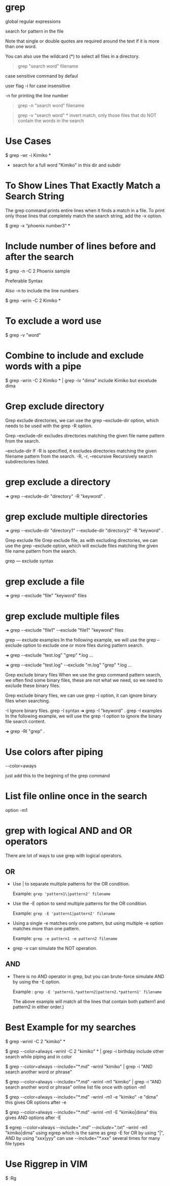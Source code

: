 # grep 
global regular expressions

search for pattern in the file

Note that single or double quotes are required around the text if it is more than one word.

You can also use the wildcard (*) to select all files in a directory.

> grep "search word" filename

case sensitive command by defaul

user flag -i for case insensitive

-n for printing the line number

> grep -n "search word" filename

> grep -v "search word" * 
invert match, only those files that do NOT contain the words in the search

# Use Cases

$ grep -wr -i Kimiko *
- search for a full word "Kimiko" in this dir and subdir 

# To Show Lines That Exactly Match a Search String
The grep command prints entire lines when it finds a match in a file. To print only those lines that completely match the search string, add the -x option.

$ grep -x “phoenix number3” *

# Include number of lines before and after the search 

$ grep -n -C 2 Phoenix sample

Preferable Syntax

Also
-n to include the line numbers

$ grep -wrin -C 2 Kimiko *

# To exclude a word use
$ grep -v "word"

# Combine to include and exclude words with a pipe

$ grep -wrin -C 2 Kimiko * | grep -iv "dima"
include Kimiko but excelude dima 

# Grep exclude directory

Grep exclude directories, we can use the grep –exclude-dir option, which needs to be used with the grep -R option.

Grep –exclude-dir excludes directories matching the given file name pattern from the search.

–exclude-dir
If -R is specified, it excludes directories matching the given filename pattern from the search.
-R, -r, –recursive
Recursively search subdirectories listed.

# grep exclude a directory
➜  grep --exclude-dir "directory" -R "keyword" .

# grep exclude multiple directories
➜  grep --exclude-dir "directory1" --exclude-dir "directory2" -R "keyword" .

Grep exclude file
Grep exclude file, as with excluding directories, we can use the grep –exclude option, which will exclude files matching the given file name pattern from the search.

grep — exclude syntax

# grep exclude a file
➜  grep --exclude "file" "keyword" files

# grep exclude multiple files
➜  grep --exclude "file1" --exclude "file1" "keyword" files

grep — exclude examples
In the following example, we will use the grep –exclude option to exclude one or more files during pattern search.

➜ grep --exclude "test.log" "grep" *.log
...

➜ grep --exclude "test.log" --exclude "m.log" "grep" *.log
...

Grep exclude binary files
When we use the grep command pattern search, we often find some binary files, these are not what we need, so we need to exclude these binary files.

Grep exclude binary files, we can use grep -I option, it can ignore binary files when searching.

-I Ignore binary files.
grep -I syntax
➜ grep -I "keyword" .
grep -I examples
In the following example, we will use the grep -I option to ignore the binary file search content.

➜ grep -RI "grep" .

# Use colors after piping
--color=aways

just add this to the begining of the grep command

# List file online once in the search
option -m1

# grep with logical AND and OR operators

There are lot of ways to use grep with logical operators.

## OR
* Use \| to separate multiple patterns for the OR condition.


    Example: 
`grep 'pattern1\|pattern2' filename`

* Use the -E option to send multiple patterns for the OR condition.

    Example: 
`grep -E 'pattern1|pattern2' filename`

* Using a single -e matches only one pattern, but using multiple -e option matches more than one pattern.

    Example: 
`grep -e pattern1 -e pattern2 filename`

* grep -v can simulate the NOT operation.

## AND
* There is no AND operator in grep, but you can brute-force simulate AND by using the -E option.

    Example : 
`grep -E 'pattern1.*pattern2|pattern2.*pattern1' filename`

    The above example will match all the lines that contain both pattern1 and pattern2 in either order.)



# Best Example for my searches

$ grep -wrinI -C 2 "kimiko" *

$ grep --color=always -wrinI -C 2 "kimiko" * | grep -i birthday
include other search while piping and in color

$ grep --color=always --include="*.md" -wrinI "kimiko" | grep -i "AND search another word or phrase"

$ grep --color=always --include="*.md" -wrinI -m1 "kimiko" | grep -i "AND search another word or phrase"
online list file once with option -m1

$ grep --color=always --include="*.md" -wrinI -m1 -e "kimiko" -e "dima"  
 this gives OR options after -e

$ grep --color=always --include="*.md" -wrinI -m1 -E "kimiko|dima"
this gives AND options after -E 

$ egrep --color=always --include="*.md" --include="*.txt" -wrinI -m1 "kimiko|dima"
using egrep which is the same as grep -E for OR by using "\|", AND by using "xxx|yyy"
can use --include="*.xxx" several times for many file types

# Use Riggrep in VIM
$ :Rg <search pattern>


